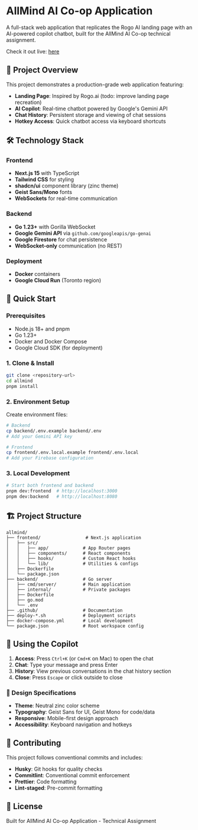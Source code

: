 # AllMind AI Co-op Application

A full-stack web application that replicates the Rogo AI landing page with an AI-powered copilot chatbot, built for the AllMind AI Co-op technical assignment.

Check it out live: [here](https://allmind-frontend-1060461419600.northamerica-northeast1.run.app/)

## 🎯 Project Overview

This project demonstrates a production-grade web application featuring:

- **Landing Page**: Inspired by Rogo.ai (todo: improve landing page recreation)
- **AI Copilot**: Real-time chatbot powered by Google's Gemini API
- **Chat History**: Persistent storage and viewing of chat sessions
- **Hotkey Access**: Quick chatbot access via keyboard shortcuts

## 🛠 Technology Stack

### Frontend

- **Next.js 15** with TypeScript
- **Tailwind CSS** for styling
- **shadcn/ui** component library (zinc theme)
- **Geist Sans/Mono** fonts
- **WebSockets** for real-time communication

### Backend

- **Go 1.23+** with Gorilla WebSocket
- **Google Gemini API** via `github.com/googleapis/go-genai`
- **Google Firestore** for chat persistence
- **WebSocket-only** communication (no REST)

### Deployment

- **Docker** containers
- **Google Cloud Run** (Toronto region)

## 🚀 Quick Start

### Prerequisites

- Node.js 18+ and pnpm
- Go 1.23+
- Docker and Docker Compose
- Google Cloud SDK (for deployment)

### 1. Clone & Install

```bash
git clone <repository-url>
cd allmind
pnpm install
```

### 2. Environment Setup

Create environment files:

```bash
# Backend
cp backend/.env.example backend/.env
# Add your Gemini API key

# Frontend
cp frontend/.env.local.example frontend/.env.local
# Add your Firebase configuration
```

### 3. Local Development

```bash
# Start both frontend and backend
pnpm dev:frontend  # http://localhost:3000
pnpm dev:backend   # http://localhost:8080
```

## 🏗 Project Structure

```
allmind/
├── frontend/                 # Next.js application
│   ├── src/
│   │   ├── app/             # App Router pages
│   │   ├── components/      # React components
│   │   ├── hooks/           # Custom React hooks
│   │   └── lib/             # Utilities & configs
│   ├── Dockerfile
│   └── package.json
├── backend/                 # Go server
│   ├── cmd/server/          # Main application
│   ├── internal/            # Private packages
│   ├── Dockerfile
│   ├── go.mod
│   └── .env
├── .github/                 # Documentation
├── deploy-*.sh              # Deployment scripts
├── docker-compose.yml       # Local development
└── package.json             # Root workspace config
```

## 💬 Using the Copilot

1. **Access**: Press `Ctrl+K` (or `Cmd+K` on Mac) to open the chat
2. **Chat**: Type your message and press Enter
3. **History**: View previous conversations in the chat history section
4. **Close**: Press `Escape` or click outside to close

### 🎨 Design Specifications

- **Theme**: Neutral zinc color scheme
- **Typography**: Geist Sans for UI, Geist Mono for code/data
- **Responsive**: Mobile-first design approach
- **Accessibility**: Keyboard navigation and hotkeys

## 🤝 Contributing

This project follows conventional commits and includes:

- **Husky**: Git hooks for quality checks
- **Commitlint**: Conventional commit enforcement
- **Prettier**: Code formatting
- **Lint-staged**: Pre-commit formatting

## 📄 License

Built for AllMind AI Co-op Application - Technical Assignment
